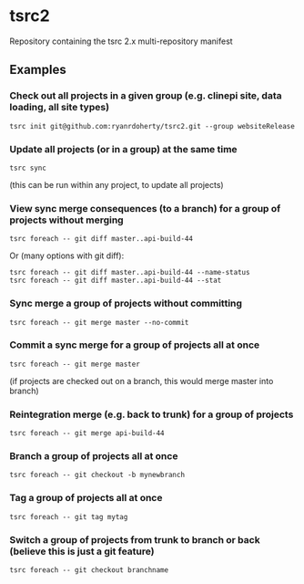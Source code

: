 # tsrc2
Repository containing the tsrc 2.x multi-repository manifest

## Examples

### Check out all projects in a given group (e.g. clinepi site, data loading, all site types)
```
tsrc init git@github.com:ryanrdoherty/tsrc2.git --group websiteRelease
```
### Update all projects (or in a group) at the same time
```
tsrc sync
```
(this can be run within any project, to update all projects)

### View sync merge consequences (to a branch) for a group of projects without merging
```
tsrc foreach -- git diff master..api-build-44 
```
Or (many options with git diff):
```
tsrc foreach -- git diff master..api-build-44 --name-status
tsrc foreach -- git diff master..api-build-44 --stat
```
### Sync merge a group of projects without committing
```
tsrc foreach -- git merge master --no-commit
```
### Commit a sync merge for a group of projects all at once
```
tsrc foreach -- git merge master
```
(if projects are checked out on a branch, this would merge master into branch)

### Reintegration merge (e.g. back to trunk) for a group of projects
```
tsrc foreach -- git merge api-build-44
```
### Branch a group of projects all at once
```
tsrc foreach -- git checkout -b mynewbranch
```
### Tag a group of projects all at once
```
tsrc foreach -- git tag mytag
```
### Switch a group of projects from trunk to branch or back (believe this is just a git feature)
```
tsrc foreach -- git checkout branchname
```
